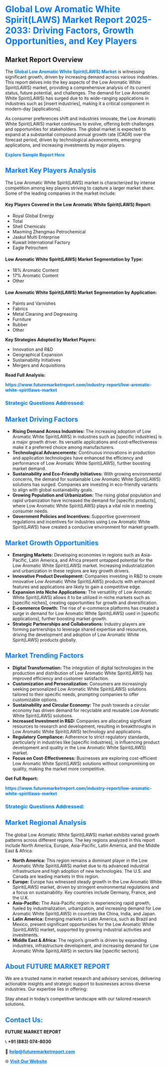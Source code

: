 <h1 style="color: #007BFF;">Global Low Aromatic White Spirit(LAWS) Market Report 2025-2033: Driving Factors, Growth Opportunities, and Key Players</h1>

<section id="overview">
<h2>Market Report Overview</h2>
<p>The <a href="https://www.futuremarketreport.com/industry-report/low-aromatic-white-spiritlaws-market" style="color: #007BFF; text-decoration: none;"><strong>Global Low Aromatic White Spirit(LAWS) Market</strong></a> is witnessing significant growth, driven by increasing demand across various industries. This report delves into the key aspects of the Low Aromatic White Spirit(LAWS) market, providing a comprehensive analysis of its current status, future potential, and challenges. The demand for Low Aromatic White Spirit(LAWS) has surged due to its wide-ranging applications in industries such as [insert industries], making it a critical component in modern-day [applications].</p>
<p>As consumer preferences shift and industries innovate, the Low Aromatic White Spirit(LAWS) market continues to evolve, offering both challenges and opportunities for stakeholders. The global market is expected to expand at a substantial compound annual growth rate (CAGR) over the forecast period, driven by technological advancements, emerging applications, and increasing investments by major players.</p>
</section>

<section id="overview">
<p><a href="https://www.futuremarketreport.com/request-sample/reportId=114379" style="color: #007BFF; text-decoration: none;"><strong>Explore Sample Report Here</strong></a></p>
</section>

<section id="key-players">
<h2 style="color: #007BFF;">Market Key Players Analysis</h2>
<p>The Low Aromatic White Spirit(LAWS) market is characterized by intense competition among key players striving to capture a larger market share. Some of the leading companies in the market include:</p>
<h4>Key Players Covered in the Low Aromatic White Spirit(LAWS) Report:</h4>
<ul><li>Royal Global Energy</li><li>Total</li><li>Shell Chemicals</li><li>Maoming Zhengmao Petrochemical</li><li>Jaskul Multi Enterprise</li><li>Kuwait International Factory</li><li>Eagle Petrochem</li></ul>
<h4>Low Aromatic White Spirit(LAWS) Market Segmentation by Type:</h4>
<ul><li>18% Aromatic Content</li><li>17% Aromatic Content</li><li>Other</li></ul>

<h4>Low Aromatic White Spirit(LAWS) Market Segmentation by Application:</h4>
<ul><li>Paints and Varnishes</li><li>Fabrics</li><li>Metal Cleaning and Degreasing</li><li>Furniture</li><li>Rubber</li><li>Other</li></ul>
<p><strong>Key Strategies Adopted by Market Players:</strong></p>
<ul>
<li>Innovation and R&D</li>
<li>Geographical Expansion</li>
<li>Sustainability Initiatives</li>
<li>Mergers and Acquisitions</li>
</ul>
</section>

<section>
<p><strong>Read Full Analysis: </strong></p><a href="https://www.futuremarketreport.com/industry-report/low-aromatic-white-spiritlaws-market" style="color: #007BFF; text-decoration: none;"><strong>https://www.futuremarketreport.com/industry-report/low-aromatic-white-spiritlaws-market</strong></a>
<h3 style="color: #007BFF;">Strategic Questions Addressed:</h3>
</section>

<section id="driving-factors">
<h2 style="color: #007BFF;">Market Driving Factors</h2>
<ul>
<li><strong>Rising Demand Across Industries:</strong> The increasing adoption of Low Aromatic White Spirit(LAWS) in industries such as [specific industries] is a major growth driver. Its versatile applications and cost-effectiveness make it a preferred choice among manufacturers.</li>
<li><strong>Technological Advancements:</strong> Continuous innovations in production and application technologies have enhanced the efficiency and performance of Low Aromatic White Spirit(LAWS), further boosting market demand.</li>
<li><strong>Sustainability and Eco-Friendly Initiatives:</strong> With growing environmental concerns, the demand for sustainable Low Aromatic White Spirit(LAWS) solutions has surged. Companies are investing in eco-friendly variants to align with global sustainability goals.</li>
<li><strong>Growing Population and Urbanization:</strong> The rising global population and rapid urbanization have increased the demand for [specific products], where Low Aromatic White Spirit(LAWS) plays a vital role in meeting consumer needs.</li>
<li><strong>Government Policies and Incentives:</strong> Supportive government regulations and incentives for industries using Low Aromatic White Spirit(LAWS) have created a conducive environment for market growth.</li>
</ul>
</section>

<section id="growth-opportunities">
<h2 style="color: #007BFF;">Market Growth Opportunities</h2>
<ul>
<li><strong>Emerging Markets:</strong> Developing economies in regions such as Asia-Pacific, Latin America, and Africa present untapped potential for the Low Aromatic White Spirit(LAWS) market. Increasing industrialization and urbanization in these regions are key growth drivers.</li>
<li><strong>Innovative Product Development:</strong> Companies investing in R&D to create innovative Low Aromatic White Spirit(LAWS) products with enhanced features and applications are likely to gain a competitive edge.</li>
<li><strong>Expansion into Niche Applications:</strong> The versatility of Low Aromatic White Spirit(LAWS) allows it to be utilized in niche markets such as [specific niches], creating opportunities for growth and diversification.</li>
<li><strong>E-commerce Growth:</strong> The rise of e-commerce platforms has created a surge in demand for Low Aromatic White Spirit(LAWS) used in [specific applications], further boosting market growth.</li>
<li><strong>Strategic Partnerships and Collaborations:</strong> Industry players are forming partnerships to leverage shared expertise and resources, driving the development and adoption of Low Aromatic White Spirit(LAWS) products globally.</li>
</ul>
</section>

<section id="trending-factors">
<h2 style="color: #007BFF;">Market Trending Factors</h2>
<ul>
<li><strong>Digital Transformation:</strong> The integration of digital technologies in the production and distribution of Low Aromatic White Spirit(LAWS) has improved efficiency and customer satisfaction.</li>
<li><strong>Customization and Personalization:</strong> Consumers are increasingly seeking personalized Low Aromatic White Spirit(LAWS) solutions tailored to their specific needs, prompting companies to offer customizable options.</li>
<li><strong>Sustainability and Circular Economy:</strong> The push towards a circular economy has driven demand for recyclable and reusable Low Aromatic White Spirit(LAWS) solutions.</li>
<li><strong>Increased Investment in R&D:</strong> Companies are allocating significant resources to research and development, resulting in breakthroughs in Low Aromatic White Spirit(LAWS) technology and applications.</li>
<li><strong>Regulatory Compliance:</strong> Adherence to strict regulatory standards, particularly in industries like [specific industries], is influencing product development and quality in the Low Aromatic White Spirit(LAWS) market.</li>
<li><strong>Focus on Cost-Effectiveness:</strong> Businesses are exploring cost-efficient Low Aromatic White Spirit(LAWS) solutions without compromising on quality, making the market more competitive.</li>
</ul>
</section>

<section>
<p><strong>Get Full Report: </strong></p><a href="https://www.futuremarketreport.com/industry-report/low-aromatic-white-spiritlaws-market" style="color: #007BFF; text-decoration: none;"><strong>https://www.futuremarketreport.com/industry-report/low-aromatic-white-spiritlaws-market</strong></a>
<h3 style="color: #007BFF;">Strategic Questions Addressed:</h3>
</section>


<section id="regional-analysis">
<h2 style="color: #007BFF;">Market Regional Analysis</h2>
<p>The global Low Aromatic White Spirit(LAWS) market exhibits varied growth patterns across different regions. The key regions analyzed in this report include North America, Europe, Asia-Pacific, Latin America, and the Middle East & Africa:</p>
<ul>
<li><strong>North America:</strong> This region remains a dominant player in the Low Aromatic White Spirit(LAWS) market due to its advanced industrial infrastructure and high adoption of new technologies. The U.S. and Canada are leading markets in this region.</li>
<li><strong>Europe:</strong> Europe has witnessed steady growth in the Low Aromatic White Spirit(LAWS) market, driven by stringent environmental regulations and a focus on sustainability. Key countries include Germany, France, and the U.K.</li>
<li><strong>Asia-Pacific:</strong> The Asia-Pacific region is experiencing rapid growth, fueled by industrialization, urbanization, and increasing demand for Low Aromatic White Spirit(LAWS) in countries like China, India, and Japan.</li>
<li><strong>Latin America:</strong> Emerging markets in Latin America, such as Brazil and Mexico, present significant opportunities for the Low Aromatic White Spirit(LAWS) market, supported by growing industrial activities and investments.</li>
<li><strong>Middle East & Africa:</strong> The region’s growth is driven by expanding industries, infrastructure development, and increasing demand for Low Aromatic White Spirit(LAWS) in sectors like [specific sectors].</li>
</ul>
</section>

<footer>
<h2 style="color: #007BFF;">About FUTURE MARKET REPORT</h2>
<p>We are a trusted name in market research and advisory services, delivering actionable insights and strategic support to businesses across diverse industries. Our expertise lies in offering:</p>

<p>Stay ahead in today’s competitive landscape with our tailored research solutions.</p>

<h2 style="color: #007BFF;">Contact Us:</h2>
<p><strong>FUTURE MARKET REPORT</strong></p>
<p>📞 <strong>+91 (883) 074-8030</strong></p>
<p>📧 <strong><a href="mailto:help@futuremarketreport.com" style="color: #007BFF;">help@futuremarketreport.com</a></strong></p>
<p>🌐 <strong><a href="https://www.futuremarketreport.com/" style="color: #007BFF;">Visit Our Website</a></strong></p>
</footer>